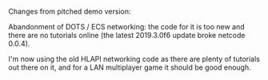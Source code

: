 Changes from pitched demo version:

Abandonment of DOTS / ECS networking: the code for it is too new and there are no tutorials online (the latest 2019.3.0f6 update broke netcode 0.0.4).

I'm now using the old HLAPI networking code as there are plenty of tutorials out there on it, and for a LAN multiplayer game it should be good enough.
